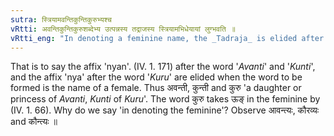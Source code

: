 ```yaml
---
sutra: स्त्रियामवन्तिकुन्तिकुरुभ्यश्च
vRtti: अवन्तिकुन्तिकुरुशब्देभ्य उत्पन्नस्य तद्राजस्य स्त्रियामभिधेयायां लुग्भवति ॥
vRtti_eng: "In denoting a feminine name, the _Tadraja_ is elided after the words _Avanti_, _Kunti_ and _Kuru_."
---
```

That is to say the affix 'nyan'. (IV. 1. 171) after the word '_Avanti_' and '_Kunti_', and the affix 'nya' after the word '_Kuru_' are elided when the word to be formed is the name of a female. Thus अवन्ती, कुन्ती and कुरु 'a daughter or princess of _Avanti_, _Kunti_ of _Kuru_'. The word कुरु takes ऊङ् in the feminine by (IV. 1. 66). Why do we say 'in denoting the feminine'? Observe आवन्त्यः, कौरव्यः and कौन्त्यः ॥
